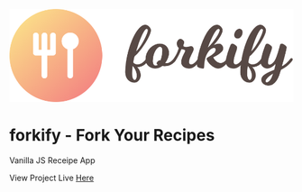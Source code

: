 ![Forkify Logo](/dist/img/logo.png)
# forkify - Fork Your Recipes

Vanilla JS Receipe App

View Project Live [Here](https://forkify.damnitrahul.com/)

